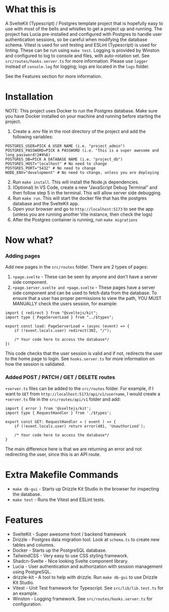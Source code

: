 # What this is

A SvelteKit (Typescript) / Postgres template project that is hopefully easy to use with most of the bells and whistles to get a project up and running. 
The project has Lucia pre-installed and configured with Postgres to handle user authentication sessions, so be careful when modifying the database schema.
Vitest is used for unit testing and ESLint (Typescript) is used for linting. These can be run using `make test`.
Logging is provided by Winston and configured to log to console and files, with auto-rotation set. See `src/routes/hooks.server.ts` for more information. Please use `logger` instead of `console.log` for logging; logs are located in the `logs` folder.

See the Features section for more information. 

# Installation

NOTE: This project uses Docker to run the Postgres database. Make sure you have Docker installed on your machine and running before starting the project.

1. Create a .env file in the root directory of the project and add the following variables:
```
POSTGRES_USER=PICK A USER NAME (i.e. "project_admin")
POSTGRES_PASSWORD=PICK A PASSWORD (i.e. "this is a super awesome and long password!2#4%6)
POSTGRES_DB=PICK A DATABASE NAME (i.e. "project_db")
POSTGRES_HOST="localhost" # No need to change
POSTGRES_PORT="5432" # No need to change
NODE_ENV="development" # No need to change, unless you are deploying
```
2. Run `make install`. This will install the Node.js dependencies.
3. (Optional) In VS Code, create a new "JavaScript Debug Terminal" and then follow step 5 in the terminal. This will allow server side debugging.
4. Run `make run`. This will start the docker file that has the postgres database and the SvelteKit app.
5. Open your browser and go to `http://localhost:5173` to see the app (unless you are running another Vite instance, then check the logs)
6. After the Postgres container is running, run `make migrations`

# Now what?

### Adding pages
Add new pages in the `src/routes` folder. There are 2 types of pages:
1. `+page.svelte` - These can be seen by anyone and don't have a server side component. 
2. `+page.server.svelte and +page.svelte` - These pages have a server side component and can be used to fetch data from the database. To ensure that a user has proper permissions to view the path, YOU MUST MANUALLY check the users session, for example:

```
import { redirect } from "@sveltejs/kit";
import type { PageServerLoad } from "../$types";

export const load: PageServerLoad = (async (event) => {
    if (!event.locals.user) redirect(302, "/");

    /* Your code here to access the database*/
})
```

This code checks that the user session is valid and if not, redirects the user to the home page to login. See `hooks.server.ts` for more information on how the session is validated. 

### Added POST / PATCH / GET / DELETE routes
`+server.ts` files can be added to the `src/routes` folder. For example, if I want to `GET` from `http://localhost:5173/api/v1/username`, I would create a `+server.ts` file in the `src/routes/api/v1` folder and add: 

```
import { error } from '@sveltejs/kit';
import type { RequestHandler } from './$types';

export const GET: RequestHandler = ( event ) => {
	if (!event.locals.user) return error(401, 'Unauthorized');
    
    /* Your code here to access the database*/
}
```
The main difference here is that we are returning an error and not redirecting the user, since this is an API route.


# Extra Makefile Commands
- `make db-gui` - Starts up Drizzle Kit Studio in the browser for inspecting the database.
- `make test` - Runs the Vitest and ESLint tests.

# Features
- SvelteKit - Super awesome front / backend framework
- Drizzle - Postgres data migration tool. Look at `schema.ts` to create new tables and columns.
- Docker - Starts up the PostgreSQL database.
- TailwindCSS - Very easy to use CSS styling framework.
- Shadcn-Svelte - Nice looking Svelte component library.
- Lucia - User authentication and authorization with session management using PostgreSQL.
- drizzle-kit - A tool to help with drizzle. Run `make db-gui` to use Drizzle Kit Studio.
- Vitest - Unit Test framework for Typescript. See `src/lib/lib.test.ts` for an example.
- Winston - Logging framework. See `src/routes/hooks.server.ts` for configuration.